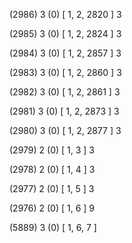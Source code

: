 (2986) 3 (0) [ 1, 2, 2820 ] 3 


(2985) 3 (0) [ 1, 2, 2824 ] 3 


(2984) 3 (0) [ 1, 2, 2857 ] 3 


(2983) 3 (0) [ 1, 2, 2860 ] 3 


(2982) 3 (0) [ 1, 2, 2861 ] 3 


(2981) 3 (0) [ 1, 2, 2873 ] 3 


(2980) 3 (0) [ 1, 2, 2877 ] 3 


(2979) 2 (0) [ 1, 3 ] 3 


(2978) 2 (0) [ 1, 4 ] 3 


(2977) 2 (0) [ 1, 5 ] 3 


(2976) 2 (0) [ 1, 6 ] 9 


(5889) 3 (0) [ 1, 6, 7 ]  

